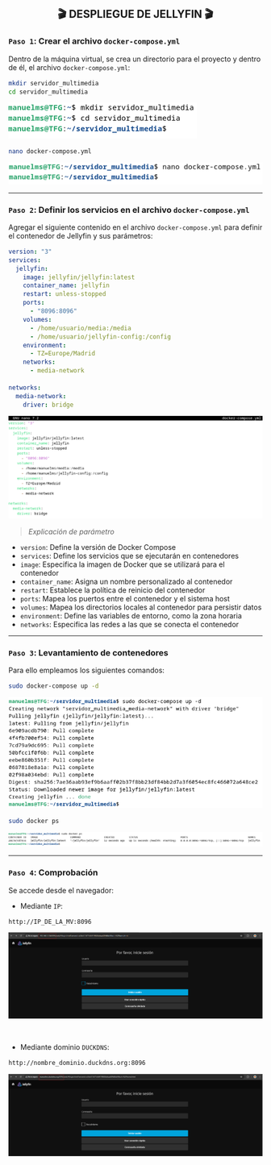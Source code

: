 <h2 align="center"> 🎬 DESPLIEGUE DE JELLYFIN 🎬 </h2>


### `Paso 1`: Crear el archivo `docker-compose.yml`
Dentro de la máquina virtual, se crea un directorio para el proyecto y dentro de él, el archivo `docker-compose.yml`:

```bash
mkdir servidor_multimedia
cd servidor_multimedia
```
![](/MainFolder/img/21.png)

```bash
nano docker-compose.yml
```
![](/MainFolder/img/22.png)

---

### `Paso 2`: Definir los servicios en el archivo `docker-compose.yml`
Agregar el siguiente contenido en el archivo `docker-compose.yml` para definir el contenedor de Jellyfin y sus parámetros:

```yaml
version: "3"
services:
  jellyfin:
    image: jellyfin/jellyfin:latest
    container_name: jellyfin
    restart: unless-stopped
    ports:
      - "8096:8096"
    volumes:
      - /home/usuario/media:/media
      - /home/usuario/jellyfin-config:/config
    environment:
      - TZ=Europe/Madrid
    networks:
      - media-network

networks:
  media-network:
    driver: bridge
```
![](/MainFolder/img/23.png)

> *Explicación de parámetro*

- `version`: Define la versión de Docker Compose
- `services`: Define los servicios que se ejecutarán en contenedores
- `image`: Especifica la imagen de Docker que se utilizará para el contenedor
- `container_name`: Asigna un nombre personalizado al contenedor
- `restart`: Establece la política de reinicio del contenedor
- `ports`: Mapea los puertos entre el contenedor y el sistema host
- `volumes`: Mapea los directorios locales al contenedor para persistir datos
- `environment`: Define las variables de entorno, como la zona horaria
- `networks`: Especifica las redes a las que se conecta el contenedor

---

### `Paso 3`: Levantamiento de contenedores
Para ello empleamos los siguientes comandos: 

```bash
sudo docker-compose up -d
```
![](/MainFolder/img/24.png)

```bash
sudo docker ps
```
![](/MainFolder/img/25.png)

---

### `Paso 4`: Comprobación
Se accede desde el navegador: 

- Mediante `IP`:
```bash
http://IP_DE_LA_MV:8096
```
![](/MainFolder/img/26.png)

&nbsp;

- Mediante dominio `DUCKDNS`:
```bash
http://nombre_dominio.duckdns.org:8096
```
![](/MainFolder/img/27.png)



